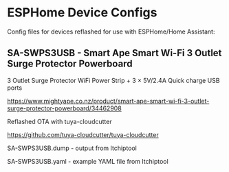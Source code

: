 # ESPHome Device Configs

Config files for devices reflashed for use with ESPHome/Home Assistant:


## **SA-SWPS3USB** - Smart Ape Smart Wi-Fi 3 Outlet Surge Protector Powerboard
3 Outlet Surge Protector WiFi Power Strip + 3 × 5V/2.4A Quick charge USB ports

https://www.mightyape.co.nz/product/smart-ape-smart-wi-fi-3-outlet-surge-protector-powerboard/34462908

Reflashed OTA with tuya-cloudcutter

https://github.com/tuya-cloudcutter/tuya-cloudcutter

SA-SWPS3USB.dump - output from Itchiptool

SA-SWPS3USB.yaml - example YAML file from Itchiptool
